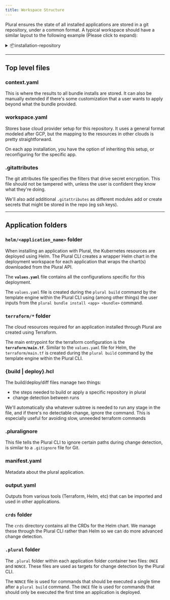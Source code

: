 ```yaml
---
title: Workspace Structure
---
```


Plural ensures the state of all installed applications are stored in a git repository, under a common format. A typical workspace should have a similar layout to the following example (Please click to expand):

<details>

<summary>📦installation-repository<br></summary>

┣ 📜.gitattributes\
┣ 📜.gitignore\
┣ 📜context.yaml\
┗ 📜workspace.yaml\


</details>

***

## Top level files

### context.yaml

This is where the results to all bundle installs are stored. It can also be manually extended if there's some customization that a user wants to apply beyond what the bundle provided.

### workspace.yaml

Stores base cloud provider setup for this repository. It uses a general format modeled after GCP, but the mapping to the resources in other clouds is pretty straightforward.

On each app installation, you have the option of inheriting this setup, or reconfiguring for the specific app.

### .gitattributes

The git attributes file specifies the filters that drive secret encryption. This file should not be tampered with, unless the user is confident they know what they're doing.

We'll also add additional `.gitattributes` as different modules add or create secrets that might be stored in the repo (eg ssh keys).

***

## Application folders

### **`helm/<application_name>`** folder

When installing an application with Plural, the Kubernetes resources are deployed using Helm. The Plural CLI creates a wrapper Helm chart in the deployment workspace for each application that wraps the chart(s) downloaded from the Plural API.

The **`values.yaml`** file contains all the configurations specific for this deployment.

The `values.yaml` file is created during the `plural build` command by the template engine within the Plural CLI using (among other things) the user inputs from the `plural bundle install <app> <bundle>` command.

### **`terraform/*`** folder

The cloud resources required for an application installed through Plural are created using Terraform.

The main entrypoint for the terraform configuration is the **`terraform/main.tf`**. Similar to the `values.yaml` file for Helm, the `terraform/main.tf` is created during the `plural build` command by the template engine within the Plural CLI.

### {build | deploy}.hcl

The build/deploy/diff files manage two things:

* the steps needed to build or apply a specific repository in plural
* change detection between runs

We'll automatically sha whatever subtree is needed to run any stage in the file, and if there's no detectable change, ignore the command. This is especially useful for avoiding slow, unneeded terraform commands

### .pluralignore

This file tells the Plural CLI to ignore certain paths during change detection, is similar to a `.gitignore` file for Git.

### manifest.yaml

Metadata about the plural application.

### output.yaml

Outputs from various tools (Terraform, Helm, etc) that can be imported and used in other applications.

### `crds` folder

The `crds` directory contains all the CRDs for the Helm chart. We manage these through the Plural CLI rather than Helm so we can do more advanced change detection.

### `.plural` folder

The `.plural` folder within each application folder container two files: `ONCE` and `NONCE`. These files are used as targets for change detection by the Plural CLI.

The `NONCE` file is used for commands that should be executed a single time after a `plural build` command. The `ONCE` file is used for commands that should only be executed the first time an application is deployed.
